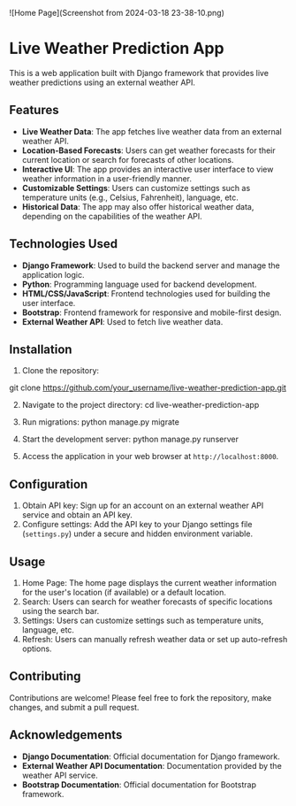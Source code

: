 ![Home Page](Screenshot from 2024-03-18 23-38-10.png)

# Live Weather Prediction App

This is a web application built with Django framework that provides live weather predictions using an external weather API.

## Features

- **Live Weather Data**: The app fetches live weather data from an external weather API.
- **Location-Based Forecasts**: Users can get weather forecasts for their current location or search for forecasts of other locations.
- **Interactive UI**: The app provides an interactive user interface to view weather information in a user-friendly manner.
- **Customizable Settings**: Users can customize settings such as temperature units (e.g., Celsius, Fahrenheit), language, etc.
- **Historical Data**: The app may also offer historical weather data, depending on the capabilities of the weather API.

## Technologies Used

- **Django Framework**: Used to build the backend server and manage the application logic.
- **Python**: Programming language used for backend development.
- **HTML/CSS/JavaScript**: Frontend technologies used for building the user interface.
- **Bootstrap**: Frontend framework for responsive and mobile-first design.
- **External Weather API**: Used to fetch live weather data.

## Installation

1. Clone the repository:

git clone https://github.com/your_username/live-weather-prediction-app.git

2. Navigate to the project directory:
   cd live-weather-prediction-app
   
4. Run migrations:
   python manage.py migrate
   
6. Start the development server:
    python manage.py runserver
  
6. Access the application in your web browser at `http://localhost:8000`.

## Configuration

1. Obtain API key: Sign up for an account on an external weather API service and obtain an API key.
2. Configure settings: Add the API key to your Django settings file (`settings.py`) under a secure and hidden environment variable.

## Usage

1. Home Page: The home page displays the current weather information for the user's location (if available) or a default location.
2. Search: Users can search for weather forecasts of specific locations using the search bar.
3. Settings: Users can customize settings such as temperature units, language, etc.
4. Refresh: Users can manually refresh weather data or set up auto-refresh options.

## Contributing

Contributions are welcome! Please feel free to fork the repository, make changes, and submit a pull request.

## Acknowledgements

- **Django Documentation**: Official documentation for Django framework.
- **External Weather API Documentation**: Documentation provided by the weather API service.
- **Bootstrap Documentation**: Official documentation for Bootstrap framework.

   